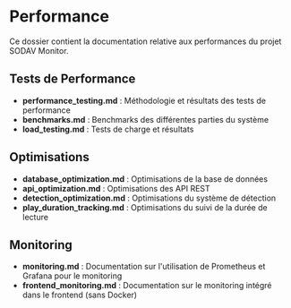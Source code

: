 # Performance

Ce dossier contient la documentation relative aux performances du projet SODAV Monitor.

## Tests de Performance

- **performance_testing.md** : Méthodologie et résultats des tests de performance
- **benchmarks.md** : Benchmarks des différentes parties du système
- **load_testing.md** : Tests de charge et résultats

## Optimisations

- **database_optimization.md** : Optimisations de la base de données
- **api_optimization.md** : Optimisations des API REST
- **detection_optimization.md** : Optimisations du système de détection
- **play_duration_tracking.md** : Optimisations du suivi de la durée de lecture

## Monitoring

- **monitoring.md** : Documentation sur l'utilisation de Prometheus et Grafana pour le monitoring
- **frontend_monitoring.md** : Documentation sur le monitoring intégré dans le frontend (sans Docker)
